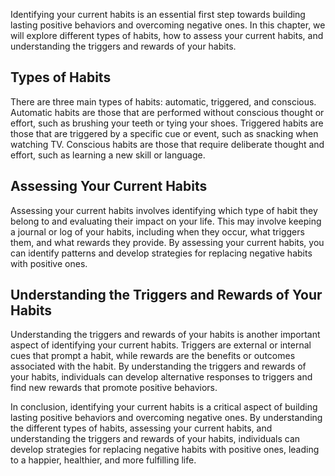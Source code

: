 
Identifying your current habits is an essential first step towards building lasting positive behaviors and overcoming negative ones. In this chapter, we will explore different types of habits, how to assess your current habits, and understanding the triggers and rewards of your habits.

Types of Habits
---------------

There are three main types of habits: automatic, triggered, and conscious. Automatic habits are those that are performed without conscious thought or effort, such as brushing your teeth or tying your shoes. Triggered habits are those that are triggered by a specific cue or event, such as snacking when watching TV. Conscious habits are those that require deliberate thought and effort, such as learning a new skill or language.

Assessing Your Current Habits
-----------------------------

Assessing your current habits involves identifying which type of habit they belong to and evaluating their impact on your life. This may involve keeping a journal or log of your habits, including when they occur, what triggers them, and what rewards they provide. By assessing your current habits, you can identify patterns and develop strategies for replacing negative habits with positive ones.

Understanding the Triggers and Rewards of Your Habits
-----------------------------------------------------

Understanding the triggers and rewards of your habits is another important aspect of identifying your current habits. Triggers are external or internal cues that prompt a habit, while rewards are the benefits or outcomes associated with the habit. By understanding the triggers and rewards of your habits, individuals can develop alternative responses to triggers and find new rewards that promote positive behaviors.

In conclusion, identifying your current habits is a critical aspect of building lasting positive behaviors and overcoming negative ones. By understanding the different types of habits, assessing your current habits, and understanding the triggers and rewards of your habits, individuals can develop strategies for replacing negative habits with positive ones, leading to a happier, healthier, and more fulfilling life.
